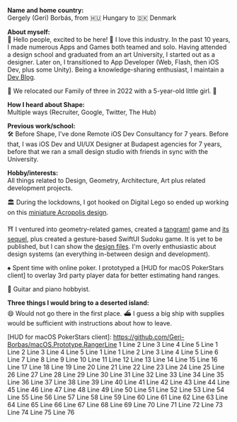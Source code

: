 **Name and home country:**<br />
Gergely (Geri) Borbás, from 🇭🇺 Hungary to 🇩🇰 Denmark

**About myself:**<br />
👋 Hello people, excited to be here! 📱 I love this industry. In the past 10 years, I made numerous Apps and Games both teamed and solo. Having attended a design school and graduated from an art University, I started out as a designer. Later on, I transitioned to App Developer (Web, Flash, then iOS Dev, plus some Unity). Being a knowledge-sharing enthusiast, I maintain a [Dev Blog].

 🎉 We relocated our Family of three in 2022 with a 5-year-old little girl. 🦄

**How I heard about Shape:**<br />
Multiple ways (Recruiter, Google, Twitter, The Hub)

**Previous work/school:**<br />
🛠️ Before Shape, I've done Remote iOS Dev Consultancy for 7 years. Before that, I was iOS Dev and UI/UX Designer at Budapest agencies for 7 years, before that we ran a small design studio with friends in sync with the University.

**Hobby/interests:**<br />
All things related to Design, Geometry, Architecture, Art plus related development projects.

🏛️ During the lockdowns, I got hooked on Digital Lego so ended up working on this [miniature Acropolis design].

⛩️ I ventured into geometry-related games, created a [tangram!] game and [its sequel], plus created a gesture-based SwiftUI Sudoku game. It is yet to be published, but I can show the [design files]. I'm overly enthusiastic about design systems (an everything in-between design and development).

♠️ Spent time with online poker. I prototyped a [HUD for macOS PokerStars client] to overlay 3rd party player data for better estimating hand ranges.

🎹 Guitar and piano hobbyist.

**Three things I would bring to a deserted island:**<br />
😄 Would not go there in the first place. ⛴️ I guess a big ship with supplies would be sufficient with instructions about how to leave.

[Dev Blog]: https://blog.eppz.eu
[miniature Acropolis design]: https://www.dropbox.com/scl/fo/6hvdnz5sjhm8cojsdpti7/h?dl=0&rlkey=slpqk6x0vl1xpsf789v223nmh
[tangram!]: https://apps.apple.com/us/app/id409914201
[its sequel]: https://apps.apple.com/us/app/id1200669138
[design files]: https://www.figma.com/file/I492HQCyjsgteeha3SPwa7/Sudoku
[HUD for macOS PokerStars client]: https://github.com/Geri-Borbas/macOS.Prototype.RangerLine 1
Line 2
Line 3
Line 4
Line 5
Line 1
Line 2
Line 3
Line 4
Line 5
Line 1
Line 1
Line 2
Line 3
Line 4
Line 5
Line 6
Line 7
Line 8
Line 9
Line 10
Line 11
Line 12
Line 13
Line 14
Line 15
Line 16
Line 17
Line 18
Line 19
Line 20
Line 21
Line 22
Line 23
Line 24
Line 25
Line 26
Line 27
Line 28
Line 29
Line 30
Line 31
Line 32
Line 33
Line 34
Line 35
Line 36
Line 37
Line 38
Line 39
Line 40
Line 41
Line 42
Line 43
Line 44
Line 45
Line 46
Line 47
Line 48
Line 49
Line 50
Line 51
Line 52
Line 53
Line 54
Line 55
Line 56
Line 57
Line 58
Line 59
Line 60
Line 61
Line 62
Line 63
Line 64
Line 65
Line 66
Line 67
Line 68
Line 69
Line 70
Line 71
Line 72
Line 73
Line 74
Line 75
Line 76
